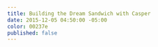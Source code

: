 ```yaml
---
title: Building the Dream Sandwich with Casper
date: 2015-12-05 04:50:00 -05:00
color: 00237e
published: false
---
```


